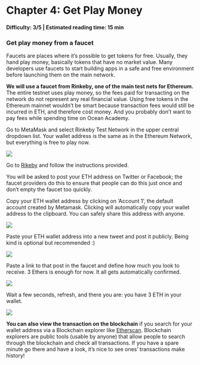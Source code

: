 # Chapter 4: Get Play Money
#### Difficulty: **3/5** \| Estimated reading time: **15 min**

<dialog character="squid">Excellent, you have the first piece of equipment now. If you want to do anything in the blockchain waters rather than watching from the surface, you will need to dive into it, and you will need oxygen for that. ETH provides the gas you need to stay below the surface.</dialog>

### Get play money from a faucet
Faucets are places where it’s possible to get tokens for free. Usually, they hand play money, basically tokens that have no market value. Many developers use faucets to start building apps in a safe and free environment before launching them on the main network.

**We will use a faucet from Rinkeby, one of the main test nets for Ethereum.** The entire testnet uses play money, so the fees paid for transacting on the network do not represent any real financial value. Using free tokens in the Ethereum mainnet wouldn’t be smart because transaction fees would still be incurred in ETH, and therefore cost money. And you probably don’t want to pay fees while spending time on Ocean Academy.

Go to MetaMask and select Rinkeby Test Network in the upper central dropdown list. Your wallet address is the same as in the Ethereum Network, but everything is free to play now.

<img src="/images/chapter4_0.png" />

Go to [Rikeby](https://faucet.rinkeby.io/) and follow the instructions provided. 

You will be asked to post your ETH address on Twitter or Facebook; the faucet providers do this to ensure that people can do this just once and don’t empty the faucet too quickly.

Copy your ETH wallet address by clicking on ‘Account 1’, the default account created by Metamask. Clicking will automatically copy your wallet address to the clipboard. You can safely share this address with anyone.

<img src="/images/chapter4_1.png" />

Paste your ETH wallet address into a new tweet and post it publicly.
Being kind is optional but recommended :)

<img src="/images/chapter4_2.png" />

Paste a link to that post in the faucet and define how much you look to receive. 
3 Ethers is enough for now. It all gets automatically confirmed.

<img src="/images/chapter4_4.png" />

Wait a few seconds, refresh, and there you are: you have 3 ETH in your wallet.

<img src="/images/chapter4_5.png" />

**You can also view the transaction on the blockchain** if you search for your wallet address via a Blockchain explorer like [Etherscan](https://etherscan.io/). 
Blockchain explorers are public tools (usable by anyone) that allow people to search through the blockchain and check all transactions. 
If you have a spare minute go there and have a look, it’s nice to see ones’ transactions make history!
